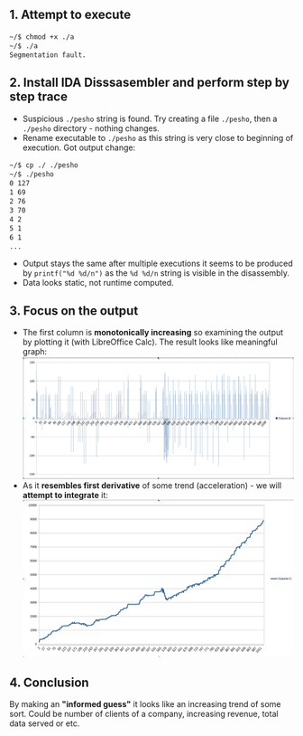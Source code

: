 
## 1. Attempt to execute
``` commandline
~/$ chmod +x ./a
~/$ ./a
Segmentation fault.
```

## 2. Install IDA Disssasembler and perform step by step trace
* Suspicious `./pesho` string is found. Try creating a file `./pesho`, then a `./pesho` directory - nothing changes.
* Rename executable to `./pesho` as this string is very close to beginning of execution. Got output change:
```commandline
~/$ cp ./ ./pesho
~/$ ./pesho
0 127
1 69
2 76
3 70
4 2
5 1
6 1
...
```
* Output stays the same after multiple executions it seems to be produced by `printf("%d %d/n")` as the `%d %d/n` string is visible in the disassembly.
* Data looks static, not runtime computed.
## 3. Focus on the output
* The first column is **monotonically increasing** so examining the output by plotting it (with LibreOffice Calc). The result looks like meaningful graph:
![alt text](A-output-plot.png)
* As it **resembles first derivative** of some trend (acceleration) - we will **attempt to integrate** it:
![alt text](A-output-integrated-plot.png)
## 4. Conclusion
By making an **"informed guess"** it looks like an increasing trend of some sort. Could be number of clients of a company, increasing revenue, total data served or etc. 
